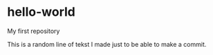# hello-world
My first repository

This is a random line of tekst I made just to be able to make a commit.
